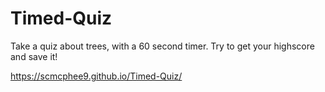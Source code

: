 # Timed-Quiz

Take a quiz about trees, with a 60 second timer. Try to get your highscore and save it!

https://scmcphee9.github.io/Timed-Quiz/
